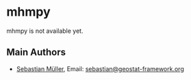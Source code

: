 # mhmpy

mhmpy is not available yet.


## Main Authors

- [Sebastian Müller](https://github.com/MuellerSeb), Email:  <sebastian@geostat-framework.org>